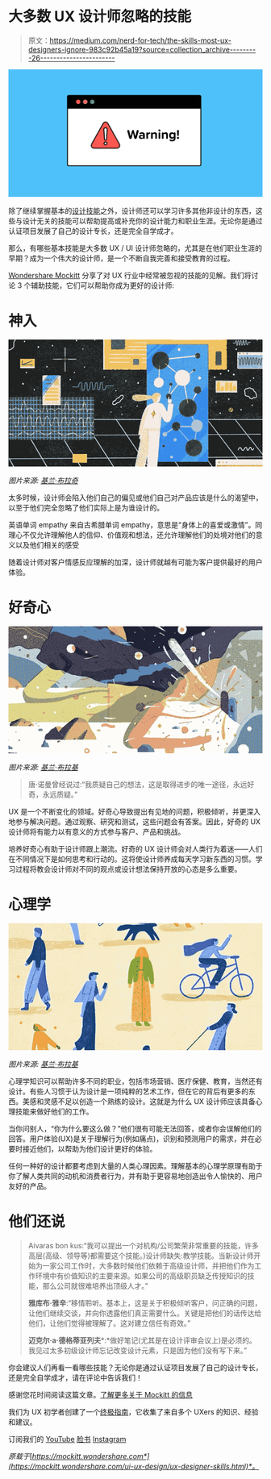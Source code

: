 # 大多数 UX 设计师忽略的技能

> 原文：<https://medium.com/nerd-for-tech/the-skills-most-ux-designers-ignore-983c92b45a19?source=collection_archive---------26----------------------->

![](img/974d12f5b814933d834a2eccd73bf925.png)

除了继续掌握基本的[设计技能](https://bit.ly/3rAW4Y1)之外，设计师还可以学习许多其他非设计的东西，这些与设计无关的技能可以帮助提高或补充你的设计能力和职业生涯。无论你是通过认证项目发展了自己的设计专长，还是完全自学成才。

那么，有哪些基本技能是大多数 UX / UI 设计师忽略的，尤其是在他们职业生涯的早期？成为一个伟大的设计师，是一个不断自我完善和接受教育的过程。

[Wondershare Mockitt](https://bit.ly/3ewCXuz) 分享了对 UX 行业中经常被忽视的技能的见解。我们将讨论 3 个辅助技能，它们可以帮助你成为更好的设计师:

# 神入

![](img/66ad82b44687eae35536703d55cafeb5.png)

*图片来源:* [*基兰·布拉奇*](https://www.kieranblakey.co.uk/)

太多时候，设计师会陷入他们自己的偏见或他们自己对产品应该是什么的渴望中，以至于他们完全忽略了他们实际上是为谁设计的。

英语单词 empathy 来自古希腊单词 empathy，意思是“身体上的喜爱或激情”。同理心不仅允许理解他人的信仰、价值观和想法，还允许理解他们的处境对他们的意义以及他们相关的感受

随着设计师对客户情感反应理解的加深，设计师就越有可能为客户提供最好的用户体验。

# 好奇心

![](img/ad4524d0b75143f7b3db03a364542b47.png)

*图片来源:* [*基兰·布拉基*](https://www.kieranblakey.co.uk/)

> 唐·诺曼曾经说过:“我质疑自己的想法，这是取得进步的唯一途径，永远好奇，永远质疑。”

UX 是一个不断变化的领域。好奇心导致提出有见地的问题，积极倾听，并更深入地参与解决问题。通过观察、研究和测试，这些问题会有答案。因此，好奇的 UX 设计师将有能力以有意义的方式参与客户、产品和挑战。

培养好奇心有助于设计师跟上潮流。好奇的 UX 设计师会对人类行为着迷——人们在不同情况下是如何思考和行动的。这将使设计师养成每天学习新东西的习惯。学习过程将教会设计师对不同的观点或设计想法保持开放的心态是多么重要。

# 心理学

![](img/f8d0eedc0f35672db6255b5a768dc70d.png)

*图片来源:* [*基兰·布拉基*](https://www.kieranblakey.co.uk/)

心理学知识可以帮助许多不同的职业，包括市场营销、医疗保健、教育，当然还有设计。有些人习惯于认为设计是一项纯粹的艺术工作，但在它的背后有更多的东西。美感和灵感不足以创造一个熟练的设计。这就是为什么 UX 设计师应该具备心理技能来做好他们的工作。

当你问别人，“你为什么要这么做？”他们很有可能无法回答，或者你会误解他们的回答。用户体验(UX)是关于理解行为(例如痛点)，识别和预测用户的需求，并在必要时接近他们，以帮助为他们设计更好的体验。

任何一种好的设计都要考虑到大量的人类心理因素。理解基本的心理学原理有助于你了解人类共同的动机和消费者行为，并有助于更容易地创造出令人愉快的、用户友好的产品。

# 他们还说

> Aivaras bon kus:“我可以提出一个对机构/公司繁荣非常重要的技能，许多高层(高级、领导等)都需要这个技能。)设计师缺失:教学技能。当新设计师开始为一家公司工作时，大多数时候他们依赖于高级设计师，并把他们作为工作环境中有价值知识的主要来源。如果公司的高级职员缺乏传授知识的技能，那么公司就很难培养出顶级人才。”
> 
> **雅库布·雅辛**:“移情聆听。基本上，这是关于积极倾听客户，问正确的问题，让他们继续交谈，并向你透露他们真正需要什么。关键是把他们的话传达给他们，让他们觉得被理解了。这对建立信任有奇效。”
> 
> **迈克尔·a·德格蒂亚列夫***:*做好笔记(尤其是在设计评审会议上)是必须的。我见过太多初级设计师忘记改变设计元素，只是因为他们没有写下来。”

你会建议人们再看一看哪些技能？无论你是通过认证项目发展了自己的设计专长，还是完全自学成才，请在评论中告诉我们！

感谢您花时间阅读这篇文章。[了解更多关于 Mockitt 的信息](https://bit.ly/3ewCXuz)

我们为 UX 初学者创建了一个[终极指南](https://bit.ly/2OLPPlW)，它收集了来自多个 UXers 的知识、经验和建议。

订阅我们的 [YouTube](https://www.youtube.com/channel/UCESxamaRS8nOGpWYvP1VSqA) [脸书](https://www.facebook.com/mockitt) [Instagram](https://www.instagram.com/wondershare.mockitt/)

*原载于*[*https://mockitt.wondershare.com*](https://mockitt.wondershare.com/ui-ux-design/ux-designer-skills.html)*。*